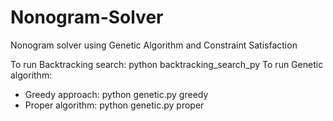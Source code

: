 # Nonogram-Solver
Nonogram solver using Genetic Algorithm and Constraint Satisfaction

To run Backtracking search: python backtracking_search_py
To run Genetic algorithm: 
- Greedy approach: python genetic.py greedy
- Proper algorithm: python genetic.py proper